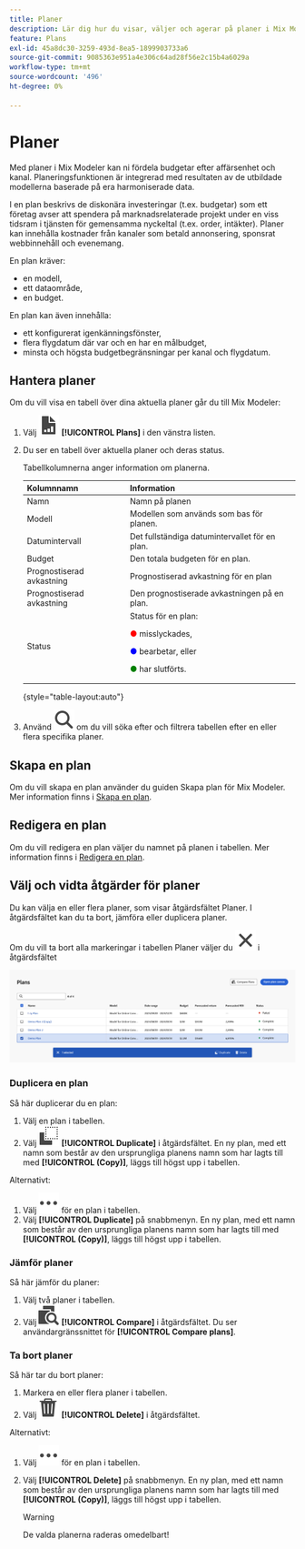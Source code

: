 ```yaml
---
title: Planer
description: Lär dig hur du visar, väljer och agerar på planer i Mix Modeler.
feature: Plans
exl-id: 45a8dc30-3259-493d-8ea5-1899903733a6
source-git-commit: 9085363e951a4e306c64ad28f56e2c15b4a6029a
workflow-type: tm+mt
source-wordcount: '496'
ht-degree: 0%

---
```


# Planer

Med planer i Mix Modeler kan ni fördela budgetar efter affärsenhet och kanal. Planeringsfunktionen är integrerad med resultaten av de utbildade modellerna baserade på era harmoniserade data.

I en plan beskrivs de diskonära investeringar (t.ex. budgetar) som ett företag avser att spendera på marknadsrelaterade projekt under en viss tidsram i tjänsten för gemensamma nyckeltal (t.ex. order, intäkter). Planer kan innehålla kostnader från kanaler som betald annonsering, sponsrat webbinnehåll och evenemang.

En plan kräver:

- en modell,
- ett dataområde,
- en budget.

En plan kan även innehålla:

- ett konfigurerat igenkänningsfönster,
- flera flygdatum där var och en har en målbudget,
- minsta och högsta budgetbegränsningar per kanal och flygdatum.


## Hantera planer

Om du vill visa en tabell över dina aktuella planer går du till Mix Modeler:

1. Välj ![](/help/assets//icons/FileChart.svg) **[!UICONTROL Plans]** i den vänstra listen.

1. Du ser en tabell över aktuella planer och deras status.

   Tabellkolumnerna anger information om planerna.

   | Kolumnnamn | Information |
   |---|---|
   | Namn | Namn på planen |
   | Modell | Modellen som används som bas för planen. |
   | Datumintervall | Det fullständiga datumintervallet för en plan. |
   | Budget | Den totala budgeten för en plan. |
   | Prognostiserad avkastning | Prognostiserad avkastning för en plan |
   | Prognostiserad avkastning | Den prognostiserade avkastningen på en plan. |
   | Status | Status för en plan: <p><span style="color:red"> ●</span> misslyckades, <p><span style="color:blue"> ●</span> bearbetar, eller <p><span style="color:green"> ●</span> har slutförts. |

   {style="table-layout:auto"}

1. Använd ![Sök](/help/assets//icons/Search.svg) om du vill söka efter och filtrera tabellen efter en eller flera specifika planer.

## Skapa en plan

Om du vill skapa en plan använder du guiden Skapa plan för Mix Modeler. Mer information finns i [Skapa en plan](create.md).


## Redigera en plan

Om du vill redigera en plan väljer du namnet på planen i tabellen. Mer information finns i [Redigera en plan](edit.md).


## Välj och vidta åtgärder för planer

Du kan välja en eller flera planer, som visar åtgärdsfältet Planer. I åtgärdsfältet kan du ta bort, jämföra eller duplicera planer.

Om du vill ta bort alla markeringar i tabellen Planer väljer du ![Stäng](/help/assets//icons/Close.svg) i åtgärdsfältet

![Åtgärdsfältet Planer](/help/assets//plans-action-bar.png)

### Duplicera en plan

Så här duplicerar du en plan:

1. Välj en plan i tabellen.
1. Välj ![Kopiera](/help/assets//icons/Copy.svg) **[!UICONTROL Duplicate]** i åtgärdsfältet. En ny plan, med ett namn som består av den ursprungliga planens namn som har lagts till med **[!UICONTROL (Copy)]**, läggs till högst upp i tabellen.

Alternativt:

1. Välj ![Mer](/help/assets//icons/More.svg) för en plan i tabellen.
1. Välj **[!UICONTROL Duplicate]** på snabbmenyn. En ny plan, med ett namn som består av den ursprungliga planens namn som har lagts till med **[!UICONTROL (Copy)]**, läggs till högst upp i tabellen.

### Jämför planer

Så här jämför du planer:

1. Välj två planer i tabellen.
1. Välj ![Jämför](/help/assets//icons/Compare.svg) **[!UICONTROL Compare]** i åtgärdsfältet. Du ser användargränssnittet för **[!UICONTROL Compare plans]**.


### Ta bort planer

Så här tar du bort planer:

1. Markera en eller flera planer i tabellen.
1. Välj ![Ta bort](/help/assets//icons/Delete.svg) **[!UICONTROL Delete]** i åtgärdsfältet.

Alternativt:

1. Välj ![Mer](/help/assets//icons/More.svg) för en plan i tabellen.
1. Välj **[!UICONTROL Delete]** på snabbmenyn. En ny plan, med ett namn som består av den ursprungliga planens namn som har lagts till med **[!UICONTROL (Copy)]**, läggs till högst upp i tabellen.

   >[!WARNING]
   >
   >   De valda planerna raderas omedelbart!
